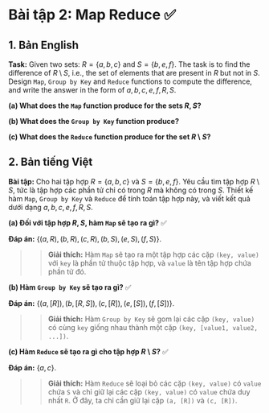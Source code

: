 # **Bài tập 2: Map Reduce** ✅

## **1. Bản English**

**Task:**  Given two sets: $R = \{a, b, c\}$ and $S = \{b, e, f\}$. The task is to find the difference of $R \setminus S$, i.e., the set of elements that are present in $R$ but not in $S$. Design `Map`, `Group by Key` and `Reduce` functions to compute the difference, and write the answer in the form of $a, b, c, e, f, R, S$.

**(a) What does the `Map` function produce for the sets $R, S$?**

**(b) What does the `Group by Key` function produce?**

**(c) What does the `Reduce` function produce for the set $R \setminus S$?**

## **2. Bản tiếng Việt**
**Bài tập:** Cho hai tập hợp $R = \{a, b, c\}$ và $S = \{b, e, f\}$. Yêu cầu tìm tập hợp $R \setminus S$, tức là tập hợp các phần tử chỉ có trong $R$ mà không có trong $S$. Thiết kế hàm `Map`, `Group by Key` và `Reduce` để tính toán tập hợp này, và viết kết quả dưới dạng $a, b, c, e, f, R, S$.

**(a) Đối với tập hợp $R, S$, hàm `Map` sẽ tạo ra gì?** ✅

**Đáp án:** $\{(a, R), (b, R), (c, R), (b, S), (e, S), (f, S)\}$.

>>**Giải thích:** Hàm `Map` sẽ tạo ra một tập hợp các cặp `(key, value)` với `key` là phần tử thuộc tập hợp, và `value` là tên tập hợp chứa phần tử đó. 

**(b) Hàm `Group by Key` sẽ tạo ra gì?** ✅

**Đáp án:** $\{(a, [R]), (b, [R, S]), (c, [R]), (e, [S]), (f, [S])\}$.

>>**Giải thích:** Hàm `Group by Key` sẽ gom lại các cặp `(key, value)` có cùng `key` giống nhau thành một cặp `(key, [value1, value2, ...])`. 

**(c) Hàm `Reduce` sẽ tạo ra gì cho tập hợp $R \setminus S$?** ✅

**Đáp án:** $\{a, c\}$.

>>**Giải thích:** Hàm `Reduce` sẽ loại bỏ các cặp `(key, value)` có `value` chứa `S` và chỉ giữ lại các cặp `(key, value)` có `value` chứa duy nhất `R`. Ở đây, ta chỉ cần giữ lại cặp `(a, [R])` và `(c, [R])`.